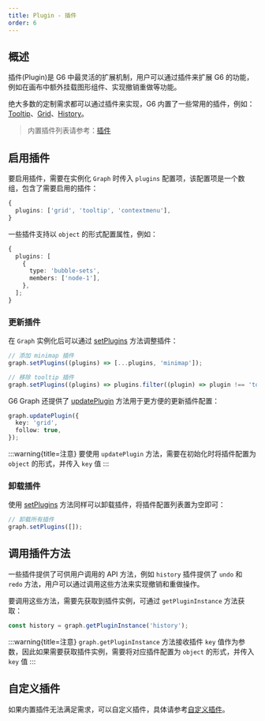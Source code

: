 ```yaml
---
title: Plugin - 插件
order: 6
---
```


## 概述

插件(Plugin)是 G6 中最灵活的扩展机制，用户可以通过插件来扩展 G6 的功能，例如在画布中额外挂载图形组件、实现撤销重做等功能。

绝大多数的定制需求都可以通过插件来实现，G6 内置了一些常用的插件，例如：[Tooltip](/api/plugin/tooltip)、[Grid](/api/plugin/grid)、[History](/api/plugin/history)。

> 内置插件列表请参考：[插件](/api/plugin)

## 启用插件

要启用插件，需要在实例化 `Graph` 时传入 `plugins` 配置项，该配置项是一个数组，包含了需要启用的插件：

```ts
{
  plugins: ['grid', 'tooltip', 'contextmenu'],
}
```

一些插件支持以 `object` 的形式配置属性，例如：

```ts
{
  plugins: [
    {
      type: 'bubble-sets',
      members: ['node-1'],
    },
  ];
}
```

### 更新插件

在 `Graph` 实例化后可以通过 [setPlugins](/api/graph/method#setPlugins) 方法调整插件：

```ts
// 添加 minimap 插件
graph.setPlugins((plugins) => [...plugins, 'minimap']);

// 移除 tooltip 插件
graph.setPlugins((plugins) => plugins.filter((plugin) => plugin !== 'tooltip'));
```

G6 Graph 还提供了 [updatePlugin](/api/graph/method#updatePlugin) 方法用于更方便的更新插件配置：

```ts
graph.updatePlugin({
  key: 'grid',
  follow: true,
});
```

:::warning{title=注意}
要使用 `updatePlugin` 方法，需要在初始化时将插件配置为 `object` 的形式，并传入 `key` 值
:::

### 卸载插件

使用 [setPlugins](/api/graph/method#setPlugins) 方法同样可以卸载插件，将插件配置列表置为空即可：

```ts
// 卸载所有插件
graph.setPlugins([]);
```

## 调用插件方法

一些插件提供了可供用户调用的 API 方法，例如 `history` 插件提供了 `undo` 和 `redo` 方法，用户可以通过调用这些方法来实现撤销和重做操作。

要调用这些方法，需要先获取到插件实例，可通过 `getPluginInstance` 方法获取：

```js
const history = graph.getPluginInstance('history');
```

:::warning{title=注意}
`graph.getPluginInstance` 方法接收插件 `key` 值作为参数，因此如果需要获取插件实例，需要将对应插件配置为 `object` 的形式，并传入 `key` 值
:::

## 自定义插件

如果内置插件无法满足需求，可以自定义插件，具体请参考[自定义插件](/manual/advanced/custom-plugin)。
